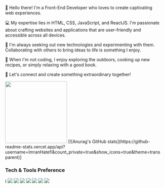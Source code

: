👋 Hello there! I'm a Front-End Developer who loves to create captivating web experiences.

💻 My expertise lies in HTML, CSS, JavaScript, and ReactJS. I'm passionate about crafting websites and applications that are user-friendly and accessible across all devices.

🌱 I'm always seeking out new technologies and experimenting with them. Collaborating with others to bring ideas to life is something I enjoy.

🌳 When I'm not coding, I enjoy exploring the outdoors, cooking up new recipes, or simply relaxing with a good book.

💬 Let's connect and create something extraordinary together!

<img src="https://cdnb.artstation.com/p/assets/images/images/030/882/347/original/brent-lattery-gohanssb02flat.gif" width="200" height="200" />         
[![Anurag's GitHub stats](https://github-readme-stats.vercel.app/api?username=ImranHatefi&count_private=true&show_icons=true&theme=transparent)]


### Tech & Tools Preference
I
<img src = "https://img.shields.io/badge/-HTML5-E34F26?style=flat&logo=html5&logoColor=white"> <img src = "https://img.shields.io/badge/-CSS3-1572B6?style=flat&logo=css3&logoColor=white">
<img src="https://img.shields.io/badge/-Bootstrap-563D7C?style=flat&logo=bootstrap&logoColor=white">
<img src="https://img.shields.io/badge/-JavaScript-eed718?style=flat&logo=javascript&logoColor=ffffff">
<img src="http://img.shields.io/badge/-Git-F1502F?style=flat&logo=git&logoColor=FFFFFF">
<img src="http://img.shields.io/badge/-Github-000000?style=flat&logo=github&logoColor=FFFFFF">
<img src="http://img.shields.io/badge/-VS%20Code-007ACC?style=flat&logo=visual%20studio%20code&logoColor=white">

<!--
**ImranHatefi/ImranHatefi** is a ✨ _special_ ✨ repository because its `README.md` (this file) appears on your GitHub profile.

Here are some ideas to get you started:

- 🔭 I’m currently working on ...
- 🌱 I’m currently learning ...
- 👯 I’m looking to collaborate on ...
- 🤔 I’m looking for help with ...
- 💬 Ask me about ...
- 📫 How to reach me: ...
- 😄 Pronouns: ...
- ⚡ Fun fact: ...
-->


